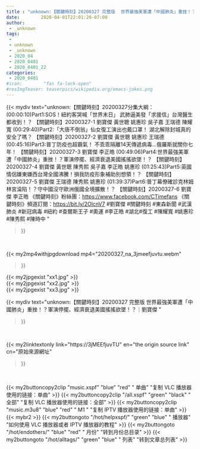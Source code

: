 ```yaml
---
title : "unknown:【關鍵時刻】20200327 完整版  世界最強美軍遭「中國肺炎」重挫！？軍演停擺、經濟衰退美國搖搖欲墜！？｜劉寶傑 "
date:        2020-04-01T22:01:20-07:00
author:
 - _unknown
tags:
 - 
 - unknown
 - _unknown
 - 2020_04
 - 2020_0401
 - 2020_0401_22
categories:
 - 2020_0401
#icon:        "fas fa-lock-open"
#resImgTeaser: teaserpics/wikipedia.org/emacs-jokes.png
---
```







{{< mydiv text="unknown:【關鍵時刻】20200327分集大綱：  (00:00:10)Part1:SOS！紐約客哭喊「世界末日」 武肺逼美發「求援信」台灣醫生都收到！？ 【關鍵時刻】20200327-1 劉寶傑 黃世聰 姚惠珍 吳子嘉 王瑞德 陳耀寬  (00:29:40)Part2:「大唐不倒翁」仙女復工演出也戴口罩！ 湖北解除封城真的安全了嗎？ 【關鍵時刻】20200327-2 劉寶傑 黃世聰 姚惠珍 王瑞德  (00:45:16)Part3:普丁防疫也超霸氣！ 不乖乖隔離14天傳遞病毒…俄羅斯就關你七年！ 【關鍵時刻】20200327-3 劉寶傑 李正皓  (00:49:06)Part4:世界最強美軍遭「中國肺炎」重挫！？軍演停擺、經濟衰退美國搖搖欲墜！？ 【關鍵時刻】20200327-4 劉寶傑 黃世聰 陳秀熙 吳子嘉 李正皓 姚惠珍  (01:25:43)Part5:英國情侶嫌東嫌西台灣全國沸騰！損我防疫形象補助別想領！？ 【關鍵時刻】20200327-5 劉寶傑 王瑞德 陳秀熙 姚惠珍  (01:39:37)Part6:普丁幕僚確診克林姆林宮淪陷！？守中國沒守歐洲俄國全境擴散！？ 【關鍵時刻】20200327-6 劉寶傑 李正皓  《關鍵時刻》粉絲團：https://www.facebook.com/CTimefans 《關鍵時刻》頻道訂閱：https://bit.ly/2OlcnV7  #劉寶傑 #關鍵時刻 #東森新聞 #武漢肺炎 #新冠病毒 #紐約 #查爾斯王子 #奧運 #李正皓 #湖北#復工 #陳耀寬 #姚惠珍 #陳秀熙 #陳時中 "
>}}
<br>


{{< my2mp4withjpgdownload mp4="20200327_na_3jmeefjuvtu.webm"
>}}

{{< my2jpgexist "xx1.jpg" >}}<br>
{{< my2jpgexist "xx2.jpg" >}}<br>
{{< my2jpgexist "xx3.jpg" >}}<br>



{{< mydiv text="unknown:【關鍵時刻】20200327 完整版  世界最強美軍遭「中國肺炎」重挫！？軍演停擺、經濟衰退美國搖搖欲墜！？｜劉寶傑 "
>}}
<br>

{{< my2linktextonly link="https://3jMEEfjuvTU"
en="the origin source link" cn="原始來源網址"
>}}


<br>


{{< my2buttoncopy2clip "music.xspf"        "blue"   "red"    " 单曲"  "复制 VLC 播放器使用的链接：单曲" >}} {{< my2buttoncopy2clip "/all.xspf"         "green"  "black"  " 全部"  "复制 VLC 播放器使用的链接：全部" >}} {{< my2buttoncopy2clip "music.m3u8"        "blue"   "red"    " M1 "    "复制 IPTV 播放器使用的链接：单曲" >}} {{< mybr2 >}} {{< my2buttongoto      "/hot/helpxspf/"    "green"  "blue"   " 播放器" "如何使用 VLC 播放器或者 IPTV 播放器的教程" >}} {{< my2buttongoto      "/hot/endothers/"   "blue"   "red"    " 月份"   "转到月份总目录" >}} {{< my2buttongoto      "/hot/alltags/"     "green"  "blue"   " 列表"   "转到文章总列表" >}} 
